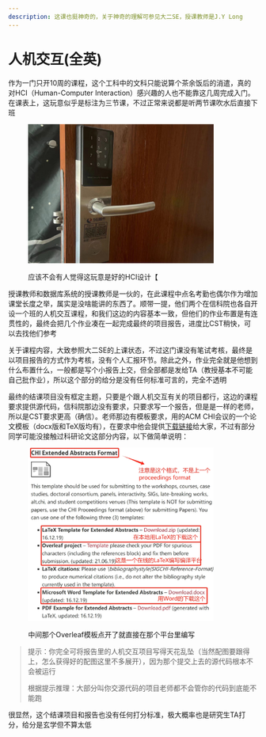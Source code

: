 ```yaml
---
description: 这课也挺神奇的，关于神奇的理解可参见大二SE，授课教师是J.Y Long
---
```


# 人机交互(全英)

作为一门只开10周的课程，这个工科中的文科只能说算个茶余饭后的消遣，真的对HCI（Human-Computer Interaction）感兴趣的人也不能靠这几周完成入门。在课表上，这玩意似乎是标注为三节课，不过正常来说都是听两节课吹水后直接下班

<figure><img src="../../.gitbook/assets/door_lock.jpg" alt="" width="375"><figcaption><p>应该不会有人觉得这玩意是好的HCI设计【</p></figcaption></figure>

授课教师和数据库系统的授课教师是一伙的，在此课程中点名考勤也偶尔作为增加课堂长度之举，属实是没啥能讲的东西了。顺带一提，他们两个在信科院也各自开设一个班的人机交互课程，和我们这边的内容基本一致，但他们的作业布置是有连贯性的，最终会把几个作业凑在一起完成最终的项目报告，进度比CST稍快，可以去找他们参考

关于课程内容，大致参照大二SE的上课状态，不过这门课没有笔试考核，最终是以项目报告的方式作为考核，没有个人汇报环节。除此之外，作业完全就是他想到什么布置什么，一般都是写个小报告上交，但全部都是发给TA（教授基本不可能自己批作业），所以这个部分的给分是没有任何标准可言的，完全不透明

最终的结课项目没有框定主题，只要是个跟人机交互有关的项目都行，这边的课程要求提供源代码，信科院那边没有要求，只要求写一个报告，但是是一样的老师，所以是CST要求更高（确信）。老师那边有模板要求，用的ACM CHI会议的一个论文模板（docx版和TeX版均有），在要求中他会提供[下载链接](https://chi2020.acm.org/authors/chi-proceedings-format/)给大家，不过有部分同学可能没接触过科研论文这部分内容，以下做简单说明：

<figure><img src="../../.gitbook/assets/CHI_Extended_Abstract.png" alt="" width="375"><figcaption><p>中间那个Overleaf模板点开了就直接在那个平台里编写</p></figcaption></figure>

> 提示：你完全可将报告里的人机交互项目写得天花乱坠（当然配图要跟得上，怎么获得好的配图这里不多展开），因为那个提交上去的源代码根本不会被运行
>
>
>
> 根据提示推理：大部分叫你交源代码的项目老师都不会管你的代码到底能不能跑

很显然，这个结课项目和报告也没有任何打分标准，极大概率也是研究生TA打分，给分是玄学但不算太低
